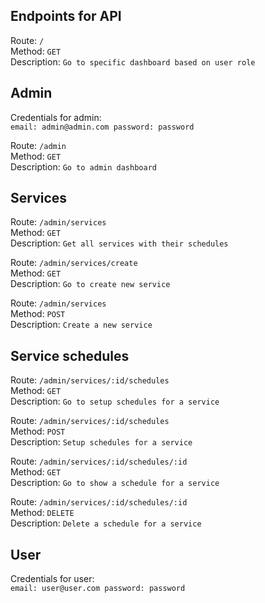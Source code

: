 ## Endpoints for API
<p>
    Route: <code>/</code>
    <br>
    Method: <code>GET</code>
    <br>
    Description: <code>Go to specific dashboard based on user role</code>
</p>

## Admin

<p>
    Credentials for admin:
    <br>
    <code>email: admin@admin.com password: password</code>
</p>

<p>
    Route: <code>/admin</code>
    <br>
    Method: <code>GET</code>
    <br>
    Description: <code>Go to admin dashboard</code>
</p>

## Services
<p>
    Route: <code>/admin/services</code>
    <br>
    Method: <code>GET</code>
    <br>
    Description: <code>Get all services with their schedules</code>
</p>

<p>
    Route: <code>/admin/services/create</code>
    <br>
    Method: <code>GET</code>
    <br>
    Description: <code>Go to create new service</code>
</p>

<p>
    Route: <code>/admin/services</code>
    <br>
    Method: <code>POST</code>
    <br>
    Description: <code>Create a new service</code>
</p>


## Service schedules
<p>
    Route: <code>/admin/services/:id/schedules</code>
    <br>
    Method: <code>GET</code>
    <br>
    Description: <code>Go to setup schedules for a service</code>
</p>

<p>
    Route: <code>/admin/services/:id/schedules</code>
    <br>
    Method: <code>POST</code>
    <br>
    Description: <code>Setup schedules for a service</code>
</p>

<p>
    Route: <code>/admin/services/:id/schedules/:id</code>
    <br>
    Method: <code>GET</code>
    <br>
    Description: <code>Go to show a schedule for a service</code>
</p>

<p>
    Route: <code>/admin/services/:id/schedules/:id</code>
    <br>
    Method: <code>DELETE</code>
    <br>
    Description: <code>Delete a schedule for a service</code>
</p>


## User

<p>
    Credentials for user:
    <br>
    <code>email: user@user.com password: password</code>
</p>
